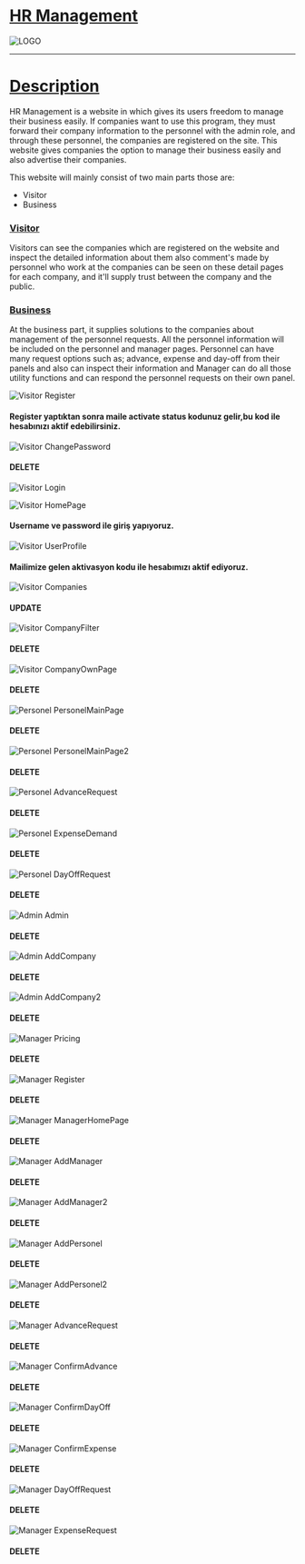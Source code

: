 #   <u>HR Management</u>

![LOGO](pictures/Logo_HR.png)

---
#   <u>Description</u>

HR Management is a website in which gives its users freedom to manage their business easily. If companies
want to use this program, they must forward their company information to the personnel with the admin role, and through these personnel, the companies are registered on the site.
This website gives companies the option to manage their business easily and also advertise their companies.

This website will mainly consist of two main parts those are:
    
*   Visitor
*   Business

### <u>Visitor</u>

Visitors can see the companies which are registered on the website and inspect the detailed information about them also comment's made by personnel who work at the companies
can be seen on these detail pages for each company, and it'll supply trust between the company and the public.

### <u>Business</u>

At the business part, it supplies solutions to the companies about management of the personnel requests. 
All the personnel information will be included on the personnel and manager pages. Personnel can have many request
options such as; advance, expense and day-off from their panels and also can inspect their information and Manager can do all
those utility functions and can respond the personnel requests on their own panel.

![Visitor Register](pictures/visitor/Register.png)
#### Register yaptıktan sonra maile activate status kodunuz gelir,bu kod ile hesabınızı aktif edebilirsiniz.

![Visitor ChangePassword](pictures/visitor/ChangePassword.png)
#### DELETE

![Visitor Login](pictures/visitor/Login.png)

![Visitor HomePage](pictures/visitor/HomePage.png)
#### Username ve password ile giriş yapıyoruz.

![Visitor UserProfile](pictures/visitor/UserProfile.png)
#### Mailimize gelen aktivasyon kodu ile hesabımızı aktif ediyoruz.

![Visitor Companies](pictures/visitor/Companies.png)
#### UPDATE

![Visitor CompanyFilter](pictures/visitor/CompanyFilter.png)
#### DELETE
![Visitor CompanyOwnPage](pictures/visitor/CompanyOwnPage.png)
#### DELETE


![Personel PersonelMainPage](pictures/personel/PersonelMainPage.png)
#### DELETE
![Personel PersonelMainPage2](pictures/personel/PersonelMainPage2.png)
#### DELETE
![Personel AdvanceRequest](pictures/personel/AdvanceRequest.png)
#### DELETE
![Personel ExpenseDemand](pictures/personel/ExpenseDemand.png)
#### DELETE
![Personel DayOffRequest](pictures/personel/DayOffRequest.png)
#### DELETE

![Admin Admin](pictures/admin/Admin.png)
#### DELETE
![Admin AddCompany](pictures/admin/AddCompany.png)
#### DELETE
![Admin AddCompany2](pictures/admin/AddCompany2.png)
#### DELETE

![Manager Pricing](pictures/manager/Pricing.png)
#### DELETE
![Manager Register](pictures/manager/Register.png)
#### DELETE
![Manager ManagerHomePage](pictures/manager/ManagerHomePage.png)
#### DELETE
![Manager AddManager](pictures/manager/AddManager.png)
#### DELETE
![Manager AddManager2](pictures/manager/AddManager2.png)
#### DELETE
![Manager AddPersonel](pictures/manager/AddPersonel.png)
#### DELETE
![Manager AddPersonel2](pictures/manager/AddPersonel2.png)
#### DELETE
![Manager AdvanceRequest](pictures/manager/AdvanceRequest.png)
#### DELETE
![Manager ConfirmAdvance](pictures/manager/ConfirmAdvance.png)
#### DELETE
![Manager ConfirmDayOff](pictures/manager/ConfirmDayOff.png)
#### DELETE
![Manager ConfirmExpense](pictures/manager/ConfirmExpense.png)
#### DELETE
![Manager DayOffRequest](pictures/manager/DayOffRequest.png)
#### DELETE
![Manager ExpenseRequest](pictures/manager/ExpenseRequest.png)
#### DELETE